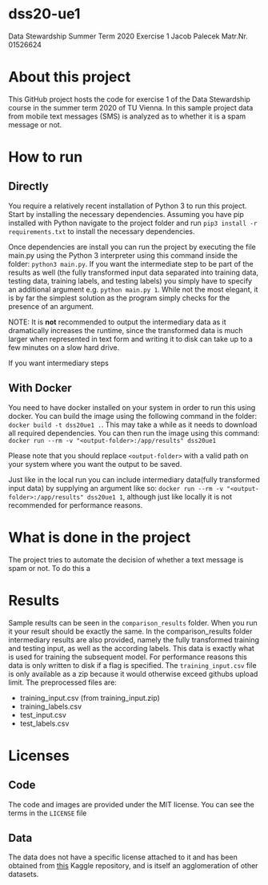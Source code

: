 # dss20-ue1
Data Stewardship Summer Term 2020 Exercise 1
Jacob Palecek
Matr.Nr. 01526624
# About this project
This GitHub project hosts the code for exercise 1 of the Data Stewardship course in the summer term 2020 of TU Vienna.
In this sample project data from mobile text messages (SMS) is analyzed as to whether it is a spam message or not.
# How to run
## Directly
You require a relatively recent installation of Python 3 to run this project. Start by installing the necessary dependencies. Assuming you have pip installed with Python navigate to the project folder and run `pip3 install -r requirements.txt` to install the necessary dependencies.

Once dependencies are install you can run the project by executing the file main.py using the Python 3 interpreter using this command inside the folder: `python3 main.py`. If you want the intermediate step to be part of the results as well (the fully transformed input data separated into training data, testing data, training labels, and testing labels) you simply have to specify an additional argument e.g. `python main.py 1`. While not the most elegant, it is by far the simplest solution as the program simply checks for the presence of an argument.

NOTE: It is **not** recommended to output the intermediary data as it dramatically increases the runtime, since the transformed data is much larger when represented in text form and writing it to disk can take up to a few minutes on a slow hard drive.

If you want intermediary steps 
## With Docker
You need to have docker installed on your system in order to run this using docker. You can build the image using the following command in the folder:
`docker build -t dss20ue1 .`. This may take a while as it needs to download all required dependencies.
You can then run the image using this command: `docker run --rm -v "<output-folder>:/app/results" dss20ue1`

Please note that you should replace `<output-folder>` with a valid path on your system where you want the output to be saved. 

Just like in the local run you can include intermediary data(fully transformed input data) by supplying an argument like so:
`docker run --rm -v "<output-folder>:/app/results" dss20ue1 1`, although just like locally it is not recommended for performance reasons.
# What is done in the project
The project tries to automate the decision of whether a text message is spam or not. To do this a 

# Results
Sample results can be seen in the `comparison_results` folder. When you run it your result should be exactly the same.
In the comparison_results folder intermediary results are also provided, namely the fully transformed training and testing input, as well as the according labels. This data is exactly what is used for training the subsequent model. For performance reasons this data is only written to disk if a flag is specified.
The `training_input.csv` file is only available as a zip because it would otherwise exceed githubs upload limit. The preprocessed files are:
 * training_input.csv (from training_input.zip)
 * training_labels.csv
 * test_input.csv
 * test_labels.csv
# Licenses
## Code
The code and images are provided under the MIT license. You can see the terms in the `LICENSE` file
## Data
The data does not have a specific license attached to it and has been obtained from [this](https://www.kaggle.com/uciml/sms-spam-collection-dataset "Spam SMS data on Kaggle") Kaggle repository, and is itself an agglomeration of other datasets.
